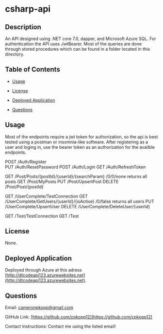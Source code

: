 # csharp-api
## Description
An API designed using .NET core 7.0, dapper, and Microsoft Azure SQL. For authentication the API uses JwtBearer. Most of the queries are done through stored procedures which can be found in a folder located in this directory.

## Table of Contents

- [Usage](#usage)

- [License](#license)

- [Deployed Application](#deployed-application)

- [Questions](#questions)



## Usage

Most of the endpoints require a jwt token for authorization, so the api is best tested using a postman or insomnia-like software. After registering as a user and loging in, use the bearer token as an authorization for the availble endpoints.

POST	/Auth/Register	
PUT		/Auth/ResetPassword	
POST	/Auth/Login	
GET		/Auth/RefreshToken

GET		/Post/Posts/{postId}/{userId}/{searchParam}
                  /0/0/none returns all posts
GET		/Post/MyPosts
PUT		/Post/UpsertPost
DELETE	/Post/Post/{postId}

GET		/UserComplete/TestConnection
GET		/UserComplete/GetUsers/{userId}/{isActive}
                              /0/false returns all users
PUT		/UserComplete/UpsertUser
DELETE	/UserComplete/DeleteUser/{userId}

GET		/Test/TestConnection
GET		/Test


## License
None.

## Deployed Application
Deployed through Azure at this adress [http://dtcodeapi123.azurewebsites.net](http://dtcodeapi123.azurewebsites.net).


## Questions

Email: cameronpkopp@gmail.com

GitHub Link: [https://github.com/cpkopp12](https://github.com/cpkopp12)

Contact Instructions: Contact me using the listed email!
